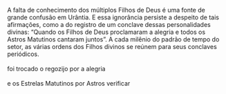 ﻿A falta de conhecimento dos múltiplos Filhos de Deus é uma fonte de grande confusão em Urântia. E essa ignorância persiste a despeito de tais afirmações, como a do registro de um conclave dessas personalidades divinas: “Quando os Filhos de Deus proclamaram a alegria e todos os Astros Matutinos cantaram juntos”. A cada milênio do padrão de tempo do setor, as várias ordens dos Filhos divinos se reúnem para seus conclaves periódicos.<BR><BR>foi trocado o regozijo por a alegria<BR><BR>e os Estrelas Matutinos por Astros  verificar